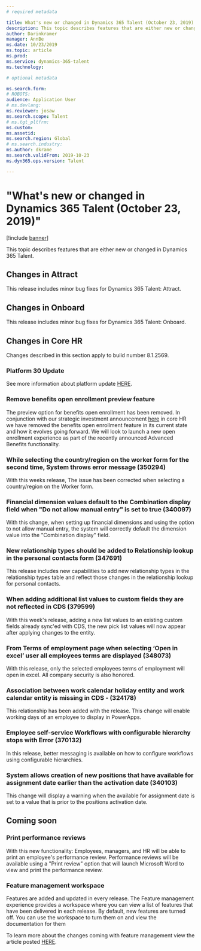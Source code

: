```yaml
---
# required metadata

title: What's new or changed in Dynamics 365 Talent (October 23, 2019)
description: This topic describes features that are either new or changed in Microsoft Dynamics 365 Talent.
author: Darinkramer
manager: AnnBe
ms.date: 10/23/2019
ms.topic: article
ms.prod: 
ms.service: dynamics-365-talent
ms.technology: 

# optional metadata

ms.search.form: 
# ROBOTS: 
audience: Application User
# ms.devlang: 
ms.reviewer: josaw
ms.search.scope: Talent
# ms.tgt_pltfrm: 
ms.custom: 
ms.assetid: 
ms.search.region: Global
# ms.search.industry: 
ms.author: dkrame
ms.search.validFrom: 2019-10-23
ms.dyn365.ops.version: Talent

---
```

# "What's new or changed in Dynamics 365 Talent (October 23, 2019)"

[!include [banner](includes/banner.md)]

This topic describes features that are either new or changed in Dynamics 365 Talent.

## Changes in Attract
This release includes minor bug fixes for Dynamics 365 Talent: Attract.

## Changes in Onboard
This release includes minor bug fixes for Dynamics 365 Talent: Onboard.

## Changes in Core HR
Changes described in this section apply to build number 8.1.2569.

### Platform 30 Update

See more information about platform update [HERE](https://docs.microsoft.com/en-us/dynamics365/fin-ops-core/fin-ops/get-started/whats-new-platform-update-30).

### Remove benefits open enrollment preview feature

The preview option for benefits open enrollment has been removed. In conjunction with our strategic investment announcement [here](https://cloudblogs.microsoft.com/dynamics365/bdm/2019/10/02/strategic-investments-in-core-hr-drive-operational-excellence/) in core HR we have removed the benefits open enrollment feature in its current state and how it evolves going forward. We will look to launch a new open enrollment experience as part of the recently announced Advanced Benefits functionality.

### While selecting the country/region on the worker form for the second time, System throws error message (350294)

With this weeks release, The issue has been corrected when selecting a country/region on the Worker form.

### Financial dimension values default to the Combination display field when "Do not allow manual entry" is set to true (340097)

With this change, when setting up financial dimensions and using the option to not allow manual entry, the system will correctly default the dimension value into the "Combination display" field.

### New relationship types should be added to Relationship lookup in the personal contacts form (347691)

This release includes new capabilities to add new relationship types in the relationship types table and reflect those changes in the relationship lookup for personal contacts.

### When adding additional list values to custom fields they are not reflected in CDS (379599)

With this week's release, adding a new list values to an existing custom fields already sync'ed with CDS, the new pick list values will now appear after applying changes to the entity.

### From Terms of employment page when selecting ‘Open in excel’ user all employees terms are displayed (348073)

With this release, only the selected employees terms of employment will open in excel. All company security is also honored.

### Association between work calendar holiday entity and work calendar entity is missing in CDS - (324178)

This relationship has been added with the release. This change will enable working days of an employee to display in PowerApps. 

### Employee self-service Workflows with configurable hierarchy stops with Error (370132)

In this release, better messaging is available on how to configure workflows using configurable hierarchies. 

### System allows creation of new positions that have available for assignment date earlier than the activation date (340103)

This change will display a warning when the available for assignment date is set to a value that is prior to the positions activation date.

## Coming soon

### Print performance reviews

With this new functionality: Employees, managers, and HR will be able to print an employee's performance review. Performance reviews will be available using a "Print review" option that will launch Microsoft Word to view and print the performance review.

### Feature management workspace

Features are added and updated in every release. The Feature management experience provides a workspace where you can view a list of features that have been delivered in each release. By default, new features are turned off. You can use the workspace to turn them on and view the documentation for them

To learn more about the changes coming with feature management view the article posted [HERE](https://docs.microsoft.com/en-us/dynamics365/fin-ops-core/fin-ops/get-started/feature-management/feature-management-overview).

